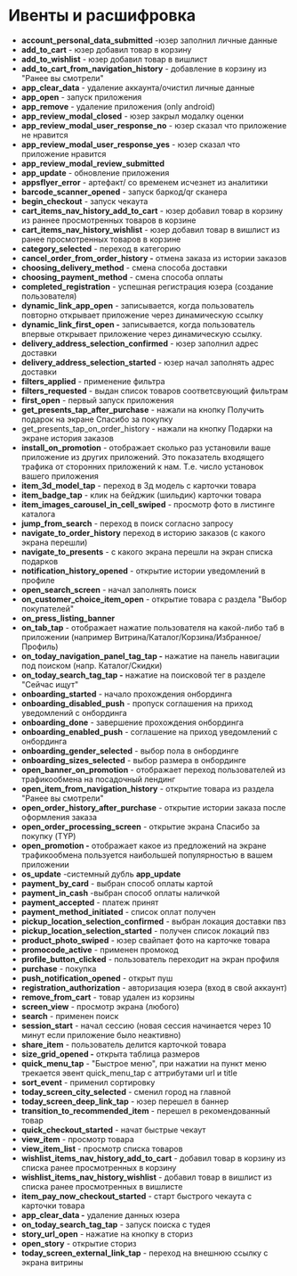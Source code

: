 # Ивенты и расшифровка

* **account\_personal\_data\_submitted** -юзер заполнил личные данные
* **add\_to\_cart** - юзер добавил товар в корзину
* **add\_to\_wishlist** - юзер добавил товар в вишлист
* **add\_to\_cart\_from\_navigation\_history** - добавление в корзину из "Ранее вы смотрели"
* **app\_clear\_data** - удаление аккаунта/очистил личные данные
* **app\_open** - запуск приложения
* **app\_remove** - удаление приложения (only android)
* **app\_review\_modal\_closed** - юзер закрыл модалку оценки
* **app\_review\_modal\_user\_response\_no** - юзер сказал что приложение не нравится
* **app\_review\_modal\_user\_response\_yes** - юзер сказал что приложение нравится
* **app\_review\_modal\_review\_submitted**
* **app\_update** - обновление приложения
* **appsflyer\_error** - артефакт/ со временем исчезнет из аналитики
* **barcode\_scanner\_opened** - запуск баркод/qr сканера
* **begin\_checkout** - запуск чекаута
* **cart\_items\_nav\_history\_add\_to\_cart** - юзер добавил товар в корзину из раннее просмотренных товаров в корзине
* **cart\_items\_nav\_history\_wishlist** - юзер добавил товар в вишлист из ранее просмотренных товаров в корзине
* **category\_selected** - переход в категорию
* **cancel\_order\_from\_order\_history -** отмена заказа из истории заказов
* **choosing\_delivery\_method** - смена способа доставки
* **choosing\_payment\_method** - смена способа оплаты
* **completed\_registration** - успешная регистрация юзера (создание пользователя)
* **dynamic\_link\_app\_open** - записывается, когда пользователь повторно открывает приложение через динамическую ссылку
* **dynamic\_link\_first\_open -** записывается, когда пользователь впервые открывает приложение через динамическую ссылку.
* **delivery\_address\_selection\_confirmed** - юзер заполнил адрес доставки
* **delivery\_address\_selection\_started** - юзер начал заполнять адрес доставки
* **filters\_applied** - применение фильтра
* **filters\_requested** - выдан список товаров соответсвующий фильтрам
* **first\_open** - первый запуск приложения
* **get\_presents\_tap\_after\_purchase** - нажали на кнопку Получить подарок на экране Спасибо за покупку
* get\_presents\_tap\_on\_order\_history - нажали на кнопку Подарки на экране история заказов
* **install\_on\_promotion** - отображает сколько раз установили ваше приложение из других приложений. Это показатель входящего трафика от сторонних приложений к нам. Т.е. число установок вашего приложения
* **item\_3d\_model\_tap** - переход в 3д модель с карточки товара
* **item\_badge\_tap** - клик на бейджик (шильдик) карточки товара
* **item\_images\_carousel\_in\_cell\_swiped** - просмотр фото в листинге каталога
* **jump\_from\_search** - переход в поиск согласно запросу
* **navigate\_to\_order\_history** переход в историю заказов (с какого экрана перешли)
* **navigate\_to\_presents** - с какого экрана перешли на экран списка подарков
* **notification\_history\_opened** - открытие истории уведомлений в профиле
* **open\_search\_screen** - начал заполнять поиск
* **on\_customer\_choice\_item\_open** - открытие товара с раздела "Выбор покупателей"
* **on\_press\_listing\_banner**
* **on\_tab\_tap** - отображает нажатие пользователя на какой-либо таб в приложении (например Витрина/Каталог/Корзина/Избранное/Профиль)
* **on\_today\_navigation\_panel\_tag\_tap -** нажатие на панель навигации под поиском (напр. Каталог/Скидки)
* **on\_today\_search\_tag\_tap -** нажатие на поисковой тег в разделе "Сейчас ищут"
* **onboarding\_started** - начало прохождения онбординга
* **onboarding\_disabled\_push** - пропуск соглашения на приход уведомлений с онбординга
* **onboarding\_done** - завершение прохождения онбординга
* **onboarding\_enabled\_push** - соглашение на приход уведомлений с онбординга
* **onboarding\_gender\_selected** - выбор пола в онбординге
* **onboarding\_sizes\_selected** - выбор размера в онбординге
* **open\_banner\_on\_promotion** - отображает переход пользователей из трафикообмена на посадочный лендинг
* **open\_item\_from\_navigation\_history** - открытие товара из раздела "Ранее вы смотрели"
* **open\_order\_history\_after\_purchase** - открытие истории заказа после оформления заказа
* **open\_order\_processing\_screen** - открытие экрана Спасибо за покупку (TYP)
* **open\_promotion -** отображает какое из предложений на экране трафикообмена пользуется наибольшей популярностью в вашем приложении
* **os\_update** -системный дубль **app\_update**
* **payment\_by\_card** - выбран способ оплаты картой
* **payment\_in\_cash** -выбран способ оплаты наличкой
* **payment\_accepted** - платеж принят
* **payment\_method\_initiated** - список оплат получен
* **pickup\_location\_selection\_confirmed** - выбран локация доставки пвз
* **pickup\_location\_selection\_started** - получен список локаций пвз
* **product\_photo\_swiped** - юзер свайпает фото на карточке товара
* **promocode\_active** - применен промокод
* **profile\_button\_clicked** - пользователь переходит на экран профиля
* **purchase** - покупка
* **push\_notification\_opened** - открыт пуш
* **registration\_authorization** - авторизация юзера (вход в свой аккаунт)
* **remove\_from\_cart** - товар удален из корзины
* **screen\_view** - просмотр экрана (любого)
* **search** - применен поиск
* **session\_start** - начал сессию (новая сессия начинается через 10 минут если приложение было неактивно)
* **share\_item** - пользователь делится карточкой товара
* **size\_grid\_opened -** открыта таблица размеров
* **quick\_menu\_tap** - "Быстрое меню", при нажатии на пункт меню трекается эвент quick\_menu\_tap с аттрибутами url и title
* **sort\_event** - применил сортировку
* **today\_screen\_city\_selected** - сменил город на главной
* **today\_screen\_deep\_link\_tap** - юзер перешел в баннер
* **transition\_to\_recommended\_item** - перешел в рекомендованный товар
* **quick\_checkout\_started** - начат быстрые чекаут
* **view\_item** - просмотр товара
* **view\_item\_list** - просмотр списка товаров
* **wishlist\_items\_nav\_history\_add\_to\_cart** - добавил товар в корзину из списка ранее просмотренных в корзину
* **wishlist\_items\_nav\_history\_wishlist** - добавил товар в вишлист из списка ранее просмотренных в вишлисте
* **item\_pay\_now\_checkout\_started** - старт быстрого чекаута с карточки товара
* **app\_clear\_data -** удаление данных юзера
* **on\_today\_search\_tag\_tap** - запуск поиска с тудея
* **story\_url\_open** - нажатие на кнопку в сториз
* **open\_story** - открытие сториз
* **today\_screen\_external\_link\_tap** - переход на внешнюю ссылку с экрана витрины
